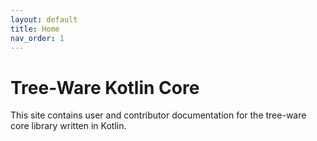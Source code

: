 ```yaml
---
layout: default
title: Home
nav_order: 1
---
```


# Tree-Ware Kotlin Core

This site contains user and contributor documentation for the tree-ware core library written in Kotlin.